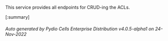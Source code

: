 






This service provides all endpoints for CRUD-ing the ACLs.

[:summary]

###### Auto generated by Pydio Cells Enterprise Distribution v4.0.5-alpha1 on 24-Nov-2022

